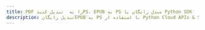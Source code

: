 ---title: PDF را به  تبدیل کنیدPS، EPUB به PS مبدل رایگان یا Python SDKdescription: تبدیل رایگانEPUB به PS با استفاده از Python Cloud APIs & SDK همچنین اسناد PDF را در Cloud ایجاد، ویرایش و رندر کنید.---